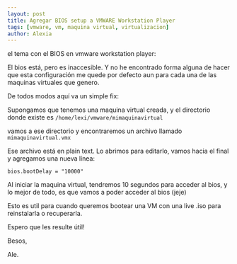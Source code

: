 ```yaml
---
layout: post
title: Agregar BIOS setup a VMWARE Workstation Player
tags: [vmware, vm, maquina virtual, virtualizacion]
author: Alexia
---
```


el tema con el BIOS en vmware workstation player:

El bios está, pero es inaccesible. Y no he encontrado forma alguna de hacer que esta configuración me quede por defecto aun
para cada una de las maquinas virtuales que genero.

De todos modos aquí va un simple fix:


Supongamos que tenemos una maquina virtual creada, y el directorio donde existe es ```/home/lexi/vmware/mimaquinavirtual```

vamos a ese directorio y encontraremos un archivo llamado ```mimaquinavirtual.vmx```

Ese archivo está en plain text. Lo abrimos para editarlo, vamos hacia el final y agregamos una nueva línea:

```bios.bootDelay = "10000"```

Al iniciar la maquina virtual, tendremos 10 segundos para acceder al bios, y lo mejor de todo, es que vamos a poder acceder al bios (jeje)

Esto es util para cuando queremos bootear una VM con una live .iso para reinstalarla o recuperarla.


Espero que les resulte útil! 

Besos,

Ale.
